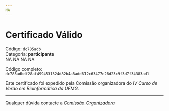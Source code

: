 ```yaml
---
NA
---
```


# Certificado Válido

Código: `dc785adb`<br>
Categoria: **participante**<br>
NA
NA
NA
NA


Código completo: `dc785adbdf28af4994531324d82b4a8add612c63477e28d23c9f3d7f34383ad1`


Este certificado foi expedido pela Comissão organizadora do *IV Curso de Verão em Bioinformática da UFMG*.

----

Qualquer dúvida contacte a [_Comissão Organizadora_](<mailto:cursobioinfoufmg@gmail.com$subject=[Certificados]>)

